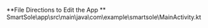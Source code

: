 **File Directions to Edit the App **
SmartSole\app\src\main\java\com\example\smartsole\MainActivity.kt
